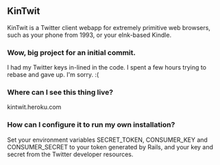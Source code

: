 ## KinTwit

KinTwit is a Twitter client webapp for extremely primitive web browsers, such as your phone from 1993, or your eInk-based Kindle.

### Wow, big project for an initial commit.
I had my Twitter keys in-lined in the code. I spent a few hours trying to rebase and gave up. I'm sorry. :(

### Where can I see this thing live?
kintwit.heroku.com

### How can I configure it to run my own installation?
Set your environment variables SECRET_TOKEN, CONSUMER_KEY and CONSUMER_SECRET to your token generated by Rails, and your key and secret from the Twitter developer resources.